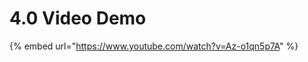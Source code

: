 # 4.0 Video Demo

{% embed url="https://www.youtube.com/watch?v=Az-o1qn5p7A" %}





























